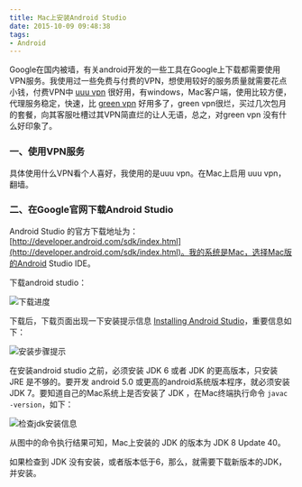 ```yaml
---
title: Mac上安装Android Studio
date: 2015-10-09 09:48:38
tags:
- Android
---
```


Google在国内被墙，有关android开发的一些工具在Google上下载都需要使用VPN服务。我使用过一些免费与付费的VPN，想使用较好的服务质量就需要花点小钱，付费VPN中 [uuu vpn](http://v.uuu.net/) 很好用，有windows，Mac客户端，使用比较方便，代理服务稳定，快速，比 [green vpn](http://www.greenvpncn.com/) 好用多了，green vpn很烂，买过几次包月的套餐，向其客服吐槽过其VPN简直烂的让人无语，总之，对green vpn 没有什么好印象了。

<!-- more -->

### 一、使用VPN服务
具体使用什么VPN看个人喜好，我使用的是uuu vpn。在Mac上启用 uuu vpn，翻墙。
　　
### 二、在Google官网下载Android Studio
Android Studio 的官方下载地址为：[http://developer.android.com/sdk/index.html](http://developer.android.com/sdk/index.html)。我的系统是Mac，选择Mac版的Android Studio IDE。

下载android studio：

![下载进度](http://images2015.cnblogs.com/blog/719115/201510/719115-20151009102102393-1885681577.png)

下载后，下载页面出现一下安装提示信息 [Installing Android Studio](http://developer.android.com/sdk/installing/index.html?pkg=studio)，重要信息如下：

![安装步骤提示](http://images2015.cnblogs.com/blog/719115/201510/719115-20151009102135112-514568119.png)

在安装android studio 之前，必须安装 JDK 6 或者 JDK 的更高版本，只安装 JRE 是不够的。要开发 android 5.0 或更高的android系统版本程序，就必须安装 JDK 7。要知道自己的Mac系统上是否安装了 JDK ，在Mac终端执行命令 `javac -version`，如下：

![检查jdk安装信息](http://images2015.cnblogs.com/blog/719115/201510/719115-20151009103638831-972699102.png)

从图中的命令执行结果可知，Mac上安装的 JDK 的版本为 JDK 8 Update 40。

如果检查到 JDK 没有安装，或者版本低于6，那么，就需要下载新版本的JDK，并安装。